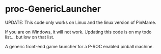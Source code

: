 proc-GenericLauncher
====================

UPDATE: This code only works on Linux and the linux version of PinMame. 

If you are on Windows, it will not work.  Updating this code is on my todo list... but low on that list.  

A generic front-end game launcher for a P-ROC enabled pinball machine.
